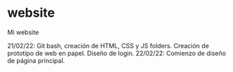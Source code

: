 # website
Mi website

21/02/22: Git bash, creación de HTML, CSS y JS folders. Creación de prototipo de web en papel. Diseño de login.
22/02/22: Comienzo de diseño de página principal.
